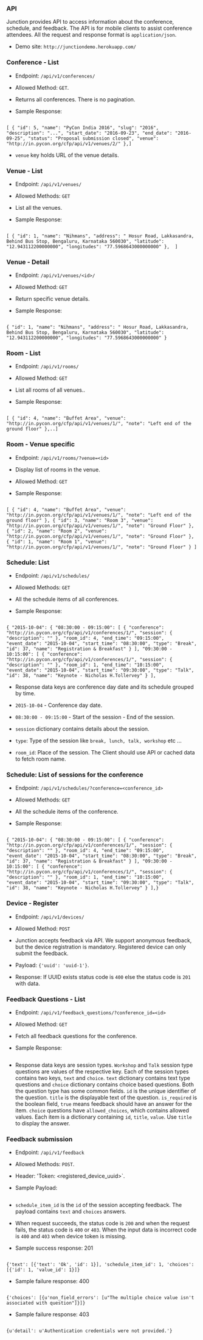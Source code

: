 ### API


Junction provides API to access information about the conference, schedule, and feedback. The API is for mobile clients to assist conference attendees. All the request and response format is `application/json`.

- Demo site: `http://junctiondemo.herokuapp.com/`


### Conference - List

- Endpoint: `/api/v1/conferences/`

- Allowed Method: `GET`.

- Returns all conferences. There is no pagination.

- Sample Response:

```

[ { "id": 5, "name": "PyCon India 2016", "slug": "2016", "description": "...", "start_date": "2016-09-23", "end_date": "2016-09-25", "status": "Proposal submission closed", "venue": "http://in.pycon.org/cfp/api/v1/venues/2/" },]

```

- `venue`  key holds URL of the venue details.

### Venue - List

- Endpoint: `/api/v1/venues/`

- Allowed Methods: `GET`

- List all the venues.

- Sample Response:

```

[ { "id": 1, "name": "Nihmans", "address": " Hosur Road, Lakkasandra, Behind Bus Stop, Bengaluru, Karnataka 560030", "latitude": "12.943112200000000", "longitudes": "77.5968643000000000" },  ]

```

### Venue - Detail

- Endpoint: `/api/v1/venues/<id>/`

- Allowed Method: `GET`

- Return specific venue details.

- Sample Response:

```

{ "id": 1, "name": "Nihmans", "address": " Hosur Road, Lakkasandra, Behind Bus Stop, Bengaluru, Karnataka 560030", "latitude": "12.943112200000000", "longitudes": "77.5968643000000000" }

```

### Room - List

- Endpoint: `/api/v1/rooms/`

- Allowed Method: `GET`

- List all rooms of all venues..

- Sample Response:

```

[ { "id": 4, "name": "Buffet Area", "venue": "http://in.pycon.org/cfp/api/v1/venues/1/", "note": "Left end of the ground floor" },..]

```

### Room - Venue specific

- Endpoint: `/api/v1/rooms/?venue=<id>`

- Display list of rooms in the venue.

- Allowed Method: `GET`

- Sample Response:

```

[ { "id": 4, "name": "Buffet Area", "venue": "http://in.pycon.org/cfp/api/v1/venues/1/", "note": "Left end of the ground floor" }, { "id": 3, "name": "Room 3", "venue": "http://in.pycon.org/cfp/api/v1/venues/1/", "note": "Ground Floor" }, { "id": 2, "name": "Room 2", "venue": "http://in.pycon.org/cfp/api/v1/venues/1/", "note": "Ground Floor" }, { "id": 1, "name": "Room 1", "venue": "http://in.pycon.org/cfp/api/v1/venues/1/", "note": "Ground Floor" } ]

```

### Schedule: List

- Endpoint: `/api/v1/schedules/`

- Allowed Methods: `GET`

- All the schedule items of all conferences.

- Sample Response:

```

{ "2015-10-04": { "08:30:00 - 09:15:00": [ { "conference": "http://in.pycon.org/cfp/api/v1/conferences/1/", "session": { "description": "" }, "room_id": 4, "end_time": "09:15:00", "event_date": "2015-10-04", "start_time": "08:30:00", "type": "Break", "id": 37, "name": "Registration & Breakfast" } ], "09:30:00 - 10:15:00": [ { "conference": "http://in.pycon.org/cfp/api/v1/conferences/1/", "session": { "description": "" }, "room_id": 1, "end_time": "10:15:00", "event_date": "2015-10-04", "start_time": "09:30:00", "type": "Talk", "id": 38, "name": "Keynote - Nicholas H.Tollervey" } ],

```

- Response data keys are conference day date and its schedule grouped by time.

- `2015-10-04` - Conference day date.

- `08:30:00 - 09:15:00` - Start of the session - End of the session.

- `session` dictionary contains details about the session.

- `type`: Type of the session like `break, lunch, talk, workshop` etc ...

- `room_id`: Place of the session. The Client should use API or cached data to fetch room name.

### Schedule: List of sessions for the conference

- Endpoint: `/api/v1/schedules/?conference=<conference_id>`

- Allowed Methods: `GET`

- All the schedule items of the conference.

- Sample Response:

```

{ "2015-10-04": { "08:30:00 - 09:15:00": [ { "conference": "http://in.pycon.org/cfp/api/v1/conferences/1/", "session": { "description": "" }, "room_id": 4, "end_time": "09:15:00", "event_date": "2015-10-04", "start_time": "08:30:00", "type": "Break", "id": 37, "name": "Registration & Breakfast" } ], "09:30:00 - 10:15:00": [ { "conference": "http://in.pycon.org/cfp/api/v1/conferences/1/", "session": { "description": "" }, "room_id": 1, "end_time": "10:15:00", "event_date": "2015-10-04", "start_time": "09:30:00", "type": "Talk", "id": 38, "name": "Keynote - Nicholas H.Tollervey" } ],}

```

### Device - Register

- Endpoint: `/api/v1/devices/`

- Allowed Method: `POST`

- Junction accepts feedback via API. We support anonymous feedback, but the device registration is mandatory.  Registered device can only submit the feedback.

- Payload: `{'uuid': 'uuid-1'}`.

- Response: If UUID exists status code is `400`  else the status code is `201` with data.

### Feedback Questions - List

- Endpoint: `/api/v1/feedback_questions/?conference_id=<id>`

- Allowed Method: `GET`

- Fetch all feedback questions for the conference.

- Sample Response:

```{ "Workshop": { "text": [ { "schedule_item_type": "Workshop", "is_required": false, "type": "text", "id": 2, "title": "Any other feedback for workshop ?" } ], "choice": [ { "title": "Does the speaker have experience on the subject?", "schedule_item_type": "Workshop", "allowed_choices": [ { "id": 15, "value": 2, "title": "Good" }, { "id": 14, "value": 1, "title": "Ok" }, { "id": 13, "value": 0, "title": "Bad" } ], "is_required": true, "type": "choice", "id": 5 }, { "title": "How hands on was the workshop ?", "schedule_item_type": "Workshop", "allowed_choices": [ { "id": 6, "value": 2, "title": "Good" }, { "id": 5, "value": 1, "title": "Ok" }, { "id": 4, "value": 0, "title": "Bad" } ], "is_required": true, "type": "choice", "id": 2 }, { "title": "How was the content ?", "schedule_item_type": "Workshop", "allowed_choices": [ { "id": 3, "value": 2, "title": "Good" }, { "id": 2, "value": 1, "title": "Ok" }, { "id": 1, "value": 0, "title": "Bad" } ], "is_required": true, "type": "choice", "id": 1 } ] }, "Talk": { "text": [ { "schedule_item_type": "Talk", "is_required": false, "type": "text", "id": 1, "title": "Any other feedback for the talk ?" } ], "choice": [ { "title": "Does the speaker have experience on the subject?", "schedule_item_type": "Talk", "allowed_choices": [ { "id": 18, "value": 2, "title": "Good" }, { "id": 17, "value": 1, "title": "Ok" }, { "id": 16, "value": 0, "title": "Bad" } ], "is_required": true, "type": "choice", "id": 6 }, { "title": "How was the presentation ?", "schedule_item_type": "Talk", "allowed_choices": [ { "id": 12, "value": 2, "title": "Good" }, { "id": 11, "value": 1, "title": "Ok" }, { "id": 10, "value": 0, "title": "Bad" } ], "is_required": true, "type": "choice", "id": 4 }, { "title": "How was the content ?", "schedule_item_type": "Talk", "allowed_choices": [ { "id": 9, "value": 2, "title": "Good" }, { "id": 8, "value": 1, "title": "Ok" }, { "id": 7, "value": 0, "title": "Bad" } ], "is_required": true, "type": "choice", "id": 3 } ] } }

```

- Response data keys are session types. `Workshop` and `Talk` session type questions are values of the respective key. Each of the session types contains two keys, `text` and `choice`. `text` dictionary contains text type questions and `choice` dictionary contains choice based questions. Both the question type has some common fields. `id` is the unique identifier of the question. `title` is the displayable text of the question. `is_required` is the boolean field, `true` means feedback should have an answer for the item. `choice` questions have `allowed_choices`, which contains allowed values. Each item is a dictionary containing `id`, `title`, `value`. Use `title` to display the answer.

### Feedback submission

- Endpoint: `/api/v1/feedback`

- Allowed Methods: `POST`.

- Header: 'Token: <registered_device_uuid>`.

- Sample Payload:

```{'text': [{'text': 'Ok', 'id': 1}], 'schedule_item_id': 1, 'choices': [{'id': 1, 'value_id': 1}]}

```

- `schedule_item_id` is the `id` of the session accepting feedback. The payload contains `text` and `choices` answers.

- When request succeeds, the status code is `200` and when the request fails, the status code is `400` or `403`. When the input data is incorrect code is `400` and `403` when device token is missing.

- Sample success response: 201

```

{'text': [{'text': 'Ok', 'id': 1}], 'schedule_item_id': 1, 'choices': [{'id': 1, 'value_id': 1}]}

```

- Sample failure response: 400

```

{'choices': [{u'non_field_errors': [u"The multiple choice value isn't associated with question"]}]}

```

- Sample failure response: 403

```

{u'detail': u'Authentication credentials were not provided.'}

```
